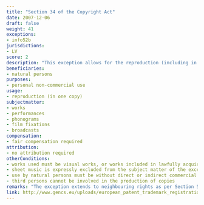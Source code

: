 ```yaml
---
title: "Section 34 of the Copyright Act"
date: 2007-12-06
draft: false
weight: 41
exceptions:
- info52b
jurisdictions:
- LV
score: 2
description: "This exception allows for the reproduction (including in a digital format) in one copy, of works that have been included in lawfully acquired films or phonograms or in other protected forms of expression, as well as visual works, by natural persons for their personal use and without direct or indirect commercial purpose. Third persons cannot be involved in the production of such copies. The author is entitled to receive a fair compensation (blank tape levy)." 
beneficiaries:
- natural persons 
purposes: 
- personal non-commercial use
usage:
- reproduction (in one copy)
subjectmatter:
- works
- performances
- phonograms
- film fixations
- broadcasts
compensation:
- fair compensation required
attribution: 
- no attribution required
otherConditions: 
- works used must be visual works, or works included in lawfully acquired films or phonograms or in other protected forms of expression
- sheet music is expressly excluded from the subject matter of the exception
- use by natural persons must be without direct or indirect commercial purpose
- third persons cannot be involved in the production of copies
remarks: "The exception extends to neighbouring rights as per Section 54(5) of the CA regarding lawfully acquired films or phonograms, as well as neighbouring rights objects included in a lawfully acquired film or phonogram."
link: http://www.gencs.eu/uploads/european_patent_trademark_registration/latvia/Copyright%20Law%20Latvia.pdf
---
```

